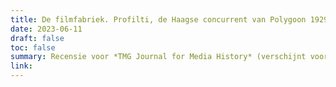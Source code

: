 ```yaml
---
title: De filmfabriek. Profilti, de Haagse concurrent van Polygoon 1929-1933 
date: 2023-06-11
draft: false
toc: false
summary: Recensie voor *TMG Journal for Media History* (verschijnt voorjaar 2024)
link:
---
```


